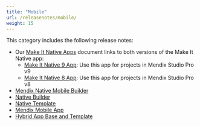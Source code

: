 ```yaml
---
title: "Mobile"
url: /releasenotes/mobile/
weight: 15
---
```


This category includes the following release notes: 

* Our [Make It Native Apps](/releasenotes/mobile/make-it-native-parent/) document links to both versions of the Make It Native app:
    * [Make It Native 9 App](/releasenotes/mobile/make-it-native-9/): Use this app for projects in Mendix Studio Pro v9
    * [Make It Native 8 App](/releasenotes/mobile/make-it-native-app/): Use this app for projects in Mendix Studio Pro v8
* [Mendix Native Mobile Builder](/releasenotes/mobile/mendix-native-mobile-builder/)
* [Native Builder](/releasenotes/mobile/native-builder/)
* [Native Template](/releasenotes/mobile/native-template/)
* [Mendix Mobile App](/releasenotes/mobile/mendix-mobile-app/)
* [Hybrid App Base and Template](/releasenotes/mobile/hybrid-app/)
